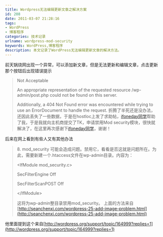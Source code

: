 ```yaml
---
title: Wordpress无法编辑更新文章之解决方案
id: 208
date: 2011-03-07 21:28:16
tags:
- WordPress
- 博客程序
categories: 技术记录
urlname: wordpress-mod-security
keywords: WordPress,博客程序
description: 本文记录了WordPress无法编辑更新文章的解决方法。
---
```


前天锅烧网出现一个异常，可以添加新文章，但是无法更新和编辑文章，点击更新那个按钮后出现错误提示
> Not Acceptable
>
> An appropriate representation of the requested resource /wp-admin/post.php could not be found on this server.
>
>
> Additionally, a 404 Not Found error was encountered while trying to use an ErrorDocument to handle the request.<!--more-->
折腾了半死还是没办法，还因此丢失了一些数据，于是在hostloc上发了求助帖，[ifoneday同学](http://www.hostloc.com/viewthread.php?tid=49276&amp;page=2#pid654780)帮助了我，于是我就向主机商提交了TK，申请禁用Mod security模块，很快就解决了，在这里再次感谢下[ifoneday同学](http://www.hostloc.com/viewthread.php?tid=49276&amp;page=2#pid654780)，谢谢！

后来在网上看到有些人又有其他办法
> 8\. mod_security 可能会造成问题。禁用它，看看是否这就是问题所在。为此，需要新建一个.htaccess文件在wp-admin目录。内容为：
>
>
> &lt;IfModule mod_security.c&gt;
>
> SecFilterEngine Off
>
> SecFilterScanPOST Off
>
> &lt;/IfModule&gt;
>
>
> 这将为wp-admin整目录禁用mod_security。
上面的方法来自[http://seanchenxi.com/wordpress-25-add-image-problem.html](http://seanchenxi.com/wordpress-25-add-image-problem.html)

他里面提到这个来自[http://wordpress.org/support/topic/164999?replies=1](http://wordpress.org/support/topic/164999?replies=1)
